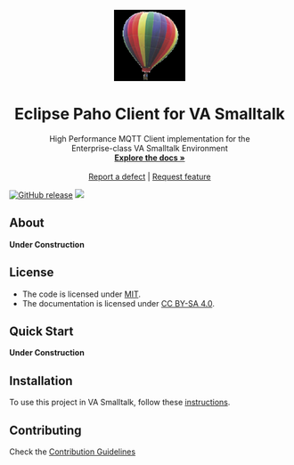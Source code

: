 <p align="center"><img src="assets/logos/128x128.png">
 <h1 align="center">Eclipse Paho Client for VA Smalltalk</h1>
  <p align="center">
    High Performance MQTT Client implementation for the <br>
    Enterprise-class VA Smalltalk Environment
    <br>
    <a href="docs/"><strong>Explore the docs »</strong></a>
    <br>
    <br>
    <a href="https://github.com/vasmalltalk/paho-mqtt-vast/issues/new?labels=Type%3A+Defect">Report a defect</a>
    |
    <a href="https://github.com/vasmalltalk/paho-mqtt-vast/issues/new?labels=Type%3A+Feature">Request feature</a>
  </p>
</p>

[![GitHub release](https://img.shields.io/github/release/vasmalltalk/paho-mqtt-vast.svg)](https://github.com/vasmalltalk/paho-mqtt-vast/releases/latest)
[![](https://img.shields.io/badge/license-MIT-ff69b4.svg)](https://opensource.org/licenses/MIT)

## About

**Under Construction**

## License
- The code is licensed under [MIT](LICENSE).
- The documentation is licensed under [CC BY-SA 4.0](http://creativecommons.org/licenses/by-sa/4.0/).

## Quick Start

**Under Construction**

## Installation

To use this project in VA Smalltalk, follow these [instructions](docs/Installation.md).

## Contributing

Check the [Contribution Guidelines](CONTRIBUTING.md)
